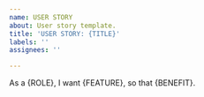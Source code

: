 ```yaml
---
name: USER STORY
about: User story template.
title: 'USER STORY: {TITLE}'
labels: ''
assignees: ''

---
```


As a {ROLE}, I want {FEATURE}, so that {BENEFIT}.
